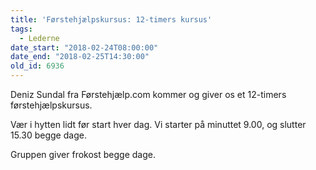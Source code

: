 ```yaml
---
title: 'Førstehjælpskursus: 12-timers kursus'
tags:
  - Lederne
date_start: "2018-02-24T08:00:00"
date_end: "2018-02-25T14:30:00"
old_id: 6936
---
```

Deniz Sundal fra Førstehjælp.com kommer og giver os et 12-timers førstehjælpskursus.

Vær i hytten lidt før start hver dag. Vi starter på minuttet 9.00, og slutter 15.30 begge dage.

Gruppen giver frokost begge dage.